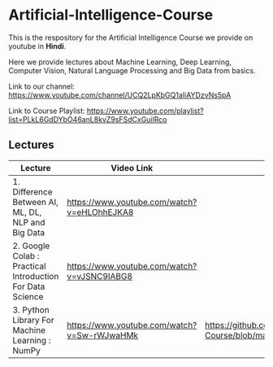 # Artificial-Intelligence-Course

This is the respository for the Artificial Intelligence Course we provide on youtube in **Hindi**.

Here we provide lectures about Machine Learning, Deep Learning, Computer Vision, Natural Language Processing and Big Data from basics.

Link to our channel: https://www.youtube.com/channel/UCQ2LpKbGQ1aIiAYDzvNs5pA

Link to Course Playlist: https://www.youtube.com/playlist?list=PLkL6GdDYbO46anL8kvZ9sFSdCxGuilRco

## Lectures

| Lecture | Video Link | Code Link |
| ------- | ---------- | --------- |
| 1. Difference Between AI, ML, DL, NLP and Big Data | https://www.youtube.com/watch?v=eHLOhhEJKA8 | |
| 2. Google Colab : Practical Introduction For Data Science | https://www.youtube.com/watch?v=vJSNC9IABG8 | |
| 3. Python Library For Machine Learning : NumPy | https://www.youtube.com/watch?v=Sw-rWJwaHMk | https://github.com/TheCodeKosh/Artificial-Intelligence-Course/blob/master/Python%20Librabies/Numpy/Numpy.ipynb |
